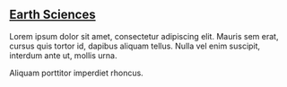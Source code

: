 ## [Earth Sciences](/research)

Lorem ipsum dolor sit amet, consectetur adipiscing elit. Mauris sem erat, cursus quis tortor id, dapibus aliquam tellus. Nulla vel enim suscipit, interdum ante ut, mollis urna. 

Aliquam porttitor imperdiet rhoncus. 